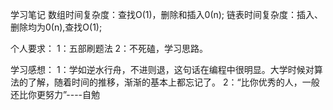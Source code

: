 学习笔记
数组时间复杂度：查找O(1)，删除和插入0(n);
链表时间复杂度：插入、删除均为0(n),查找O(1);

个人要求：
1：五部刷题法
2：不死磕，学习思路。


学习感想：
1：学如逆水行舟，不进则退，这句话在编程中很明显。大学时候对算法的了解，随着时间的推移，渐渐的基本上都忘记了。
2：“比你优秀的人，一般还比你更努力”----自勉

